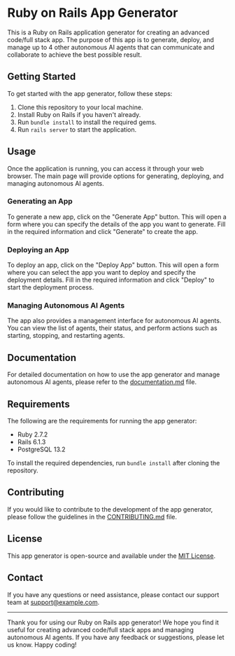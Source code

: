 # Ruby on Rails App Generator

This is a Ruby on Rails application generator for creating an advanced code/full stack app. The purpose of this app is to generate, deploy, and manage up to 4 other autonomous AI agents that can communicate and collaborate to achieve the best possible result.

## Getting Started

To get started with the app generator, follow these steps:

1. Clone this repository to your local machine.
2. Install Ruby on Rails if you haven't already.
3. Run `bundle install` to install the required gems.
4. Run `rails server` to start the application.

## Usage

Once the application is running, you can access it through your web browser. The main page will provide options for generating, deploying, and managing autonomous AI agents.

### Generating an App

To generate a new app, click on the "Generate App" button. This will open a form where you can specify the details of the app you want to generate. Fill in the required information and click "Generate" to create the app.

### Deploying an App

To deploy an app, click on the "Deploy App" button. This will open a form where you can select the app you want to deploy and specify the deployment details. Fill in the required information and click "Deploy" to start the deployment process.

### Managing Autonomous AI Agents

The app also provides a management interface for autonomous AI agents. You can view the list of agents, their status, and perform actions such as starting, stopping, and restarting agents.

## Documentation

For detailed documentation on how to use the app generator and manage autonomous AI agents, please refer to the [documentation.md](./documentation.md) file.

## Requirements

The following are the requirements for running the app generator:

- Ruby 2.7.2
- Rails 6.1.3
- PostgreSQL 13.2

To install the required dependencies, run `bundle install` after cloning the repository.

## Contributing

If you would like to contribute to the development of the app generator, please follow the guidelines in the [CONTRIBUTING.md](./CONTRIBUTING.md) file.

## License

This app generator is open-source and available under the [MIT License](https://opensource.org/licenses/MIT).

## Contact

If you have any questions or need assistance, please contact our support team at support@example.com.

---

Thank you for using our Ruby on Rails app generator! We hope you find it useful for creating advanced code/full stack apps and managing autonomous AI agents. If you have any feedback or suggestions, please let us know. Happy coding!